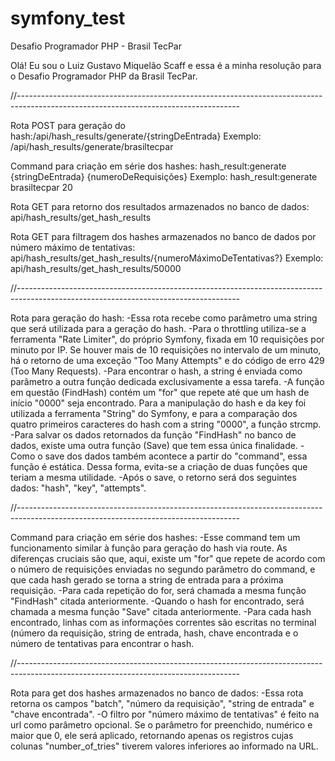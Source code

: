 # symfony_test
Desafio Programador PHP - Brasil TecPar

Olá! Eu sou o Luiz Gustavo Miquelão Scaff e essa é a minha resolução para o Desafio Programador PHP da Brasil TecPar.

//-------------------------------------------------------------------------------------------------------------------------------------

Rota POST para geração do hash:/api/hash_results/generate/{stringDeEntrada}
Exemplo: /api/hash_results/generate/brasiltecpar

Command para criação em série dos hashes: hash_result:generate {stringDeEntrada} {numeroDeRequisições}
Exemplo: hash_result:generate brasiltecpar 20

Rota GET para retorno dos resultados armazenados no banco de dados: api/hash_results/get_hash_results

Rota GET para filtragem dos hashes armazenados no banco de dados por número máximo de tentativas: api/hash_results/get_hash_results/{numeroMáximoDeTentativas?}
Exemplo: api/hash_results/get_hash_results/50000

//-------------------------------------------------------------------------------------------------------------------------------------

Rota para geração do hash:
  -Essa rota recebe como parâmetro uma string que será utilizada para a geração do hash.
  -Para o throttling utiliza-se a ferramenta "Rate Limiter", do próprio Symfony, fixada em 10 requisições por minuto por IP. Se houver mais de 10 requisições no intervalo de um minuto, há o retorno de uma exceção "Too Many Attempts" e do código de erro 429 (Too Many Requests).
  -Para encontrar o hash, a string é enviada como parâmetro a outra função dedicada exclusivamente a essa tarefa.
  -A função em questão (FindHash) contém um "for" que repete até que um hash de início "0000" seja encontrado.
   Para a manipulação do hash e da key foi utilizada a ferramenta "String" do Symfony, e para a comparação dos quatro primeiros caracteres do hash com a string "0000", a função strcmp.
  -Para salvar os dados retornados da função "FindHash" no banco de dados, existe uma outra função (Save) que tem essa única finalidade. -Como o save dos dados também acontece a partir do "command", essa função é estática. Dessa forma, evita-se a criação de duas funções que teriam a mesma utilidade. -Após o save, o retorno será dos seguintes dados: "hash", "key", "attempts".

//-------------------------------------------------------------------------------------------------------------------------------------

Command para criação em série dos hashes: -Esse command tem um funcionamento similar à função para geração do hash via route. As diferenças cruciais são que, aqui, existe um "for" que repete de acordo com o número de requisições enviadas no segundo parâmetro do command, e que cada hash gerado se torna a string de entrada para a próxima requisição. -Para cada repetição do for, será chamada a mesma função "FindHash" citada anteriormente. -Quando o hash for encontrado, será chamada a mesma função "Save" citada anteriormente. -Para cada hash encontrado, linhas com as informações correntes são escritas no terminal (número da requisição, string de entrada, hash, chave encontrada e o número de tentativas para encontrar o hash.

//-------------------------------------------------------------------------------------------------------------------------------------

Rota para get dos hashes armazenados no banco de dados: -Essa rota retorna os campos "batch", "número da requisição", "string de entrada" e "chave encontrada". -O filtro por "número máximo de tentativas" é feito na url como parâmetro opcional. Se o parâmetro for preenchido, numérico e maior que 0, ele será aplicado, retornando apenas os registros cujas colunas "number_of_tries" tiverem valores inferiores ao informado na URL.
